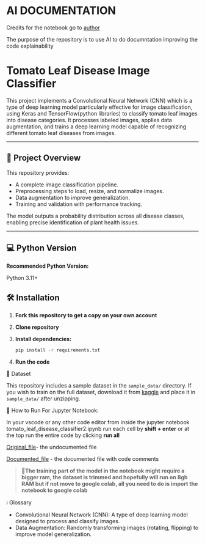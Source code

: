 # AI DOCUMENTATION

Credits for the notebook go to [author](https://www.kaggle.com/code/shakib23/tomato-leaf-disease-detection)

The purpose of the repository is to use AI to do documntation improving the code explainability

# Tomato Leaf Disease Image Classifier

This project implements a Convolutional Neural Network (CNN) which is a type of deep learning model particularly effective for image classification, using Keras and TensorFlow(python libraries) to classify tomato leaf images into disease categories. It processes labeled images, applies data augmentation, and trains a deep learning model capable of recognizing different tomato leaf diseases from images.

---

## 🚀 Project Overview

This repository provides:

- A complete image classification pipeline.
- Preprocessing steps to load, resize, and normalize images.
- Data augmentation to improve generalization.
- Training and validation with performance tracking.

The model outputs a probability distribution across all disease classes, enabling precise identification of plant health issues.

---

## 💻 Python Version

**Recommended Python Version:**

Python 3.11+

## 🛠️ Installation

1. **Fork this repository to get a copy on your own account**

2. **Clone repository**

2. **Install dependencies:**
    ```bash
    pip install -r requirements.txt
    ```
    
3. **Run the code**

📂 Dataset

This repository includes a sample dataset in the `sample_data/` directory. If you wish to train on the full dataset, download it from [kaggle](https://www.kaggle.com/datasets/kaustubhb999/tomatoleaf) and place it in `sample_data/` after unzipping.

📄 How to Run
For Jupyter Notebook:

In your vscode or any other code editor from inside the jupyter notebook tomato_leaf_disease_classifier2.ipynb run each cell by **shift + enter** or at the top run the entire code by clicking **run all**


[Original_file](tomato-leaf-disease-detection.ipynb)- the undocumented file

[Documented_file](tomato-leaf-disease-detection2.ipynb) - the documented file with code comments

> 🔴**The training part of the model in the notebook might require a bigger ram, the dataset is trimmed and hopefully will run on 8gb RAM but if not move to google colab, all you need to do is import the notebook to google colab**

ℹ️ Glossary
- Convolutional Neural Network (CNN): A type of deep learning model designed to process and classify images.
- Data Augmentation: Randomly transforming images (rotating, flipping) to improve model generalization.